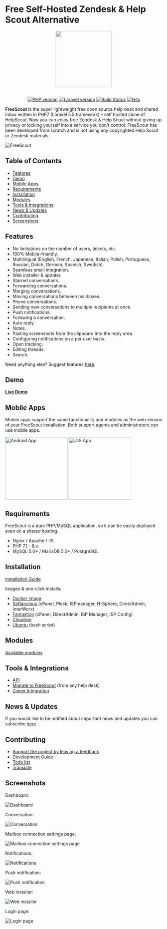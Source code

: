 # Free Self-Hosted Zendesk & Help Scout Alternative

<div align="center">

<img src="https://raw.githubusercontent.com/freescout-helpdesk/freescout/master/public/img/logo-300.png" width="180" height="180" />
<br/><br/>

[![PHP version](https://freescout-helpdesk.github.io/img/badges/PHP-7.0%2B-blue.svg)](https://github.com/freescout-helpdesk/freescout#requirements) [![Laravel version](https://freescout-helpdesk.github.io/img/badges/Laravel-5.5-blue.svg)](https://github.com/freescout-helpdesk/freescout#requirements) 
[![Build Status](https://freescout-helpdesk.github.io/img/badges/travis.svg)](https://freescout-helpdesk.github.io/img/badges/travis.svg) [![Hits](https://hits.seeyoufarm.com/api/count/incr/badge.svg?url=https%3A%2F%2Fgithub.com%2Ffreescout-helpdesk%2Ffreescout&count_bg=%2379C83D&title_bg=%23555555&icon=&icon_color=%23E7E7E7&title=hits&edge_flat=false)](https://hits.seeyoufarm.com)

</div>

**FreeScout** is the super lightweight free open source help desk and shared inbox written in PHP7 (Laravel 5.5 framework) – self hosted clone of HelpScout. Now you can enjoy free Zendesk & Help Scout without giving up privacy or locking yourself into a service you don't control. FreeScout has been developed from scratch and is not using any copyrighted Help Scout or Zendesk materials.

![FreeScout](https://freescout-helpdesk.github.io/img/screenshots/screenshot.png)

## Table of Contents
   * [Features](#features)
   * [Demo](#demo)
   * [Mobile Apps](#mobile-apps)
   * [Requirements](#requirements)
   * [Installation](#installation)
   * [Modules](#modules)
   * [Tools & Integrations](#tools--integrations)
   * [News & Updates](#news--updates)
   * [Contributing](#contributing)
   * [Screenshots](#screenshots)

## Features

  * No limitations on the number of users, tickets, etc.
  * 100% Mobile-friendly.
  * Multilingual (English, French, Japanese, Italian, Polish, Portuguese, Russian, Dutch, German, Spanish, Swedish).
  * Seamless email integration.
  * Web installer & updater.
  * Starred conversations.
  * Forwarding conversations.
  * Merging conversations.
  * Moving conversations between mailboxes.
  * Phone conversations.
  * Sending new conversations to multiple recipients at once.
  * Push notifications.
  * Following a conversation.
  * Auto reply.
  * Notes.
  * Pasting screenshots from the clipboard into the reply area.
  * Configuring notifications on a per user basis.
  * Open tracking.
  * Editing threads.
  * Search.

Need anything else? Suggest features [here](https://freescout.net/request-feature/).

## Demo

**[Live Demo](https://demo.freescout.net)**

## Mobile Apps

Mobile apps support the same functionality and modules as the web version of your FreeScout installation. Both support agents and administrators can use mobile apps.

<a href="https://freescout.net/android-app/" target="_blank" rel="nofollow"><img alt="Android App" src="https://freescout-helpdesk.github.io/img/apps/android.png" width="200px" /></a> <a href="https://freescout.net/ios-app/" target="_blank" rel="nofollow"><img alt="iOS App" src="https://freescout-helpdesk.github.io/img/apps/ios.png?v=1" width="200px" /></a>

## Requirements

FreeScout is a pure PHP/MySQL application, so it can be easily deployed even on a shared hosting.

  * Nginx / Apache / IIS
  * PHP 7.1 - 8.x
  * MySQL 5.0+ / MariaDB 5.0+ / PostgreSQL

## Installation

[Installation Guide](https://github.com/freescout-helpdesk/freescout/wiki/Installation-Guide)

Images & one-click installs:

* [Docker Image](http://freescout.net/docker/)
* [Softaculous](http://www.softaculous.com/apps/customersupport/FreeScout) (cPanel, Plesk, ISPmanager, H-Sphere, DirectAdmin, InterWorx)
* [Fantastico](http://ff3.netenberg.com/visitors/scripts/freescout/view) (cPanel, DirectAdmin, ISP Manager, ISP Config)
* [Cloudron](https://cloudron.io/store/net.freescout.cloudronapp.html)
* [Ubuntu](https://github.com/freescout-helpdesk/freescout/wiki/Installation-Guide#interactive-installation-bash-script-ubuntu) (bash script)

## Modules

[Available modules](https://freescout.net/modules/)

## Tools & Integrations
  
  * [API](https://api-docs.freescout.net/)
  * [Migrate to FreeScout](http://freescout.net/migrate/) (from any help desk)
  * [Zapier Integration](https://freescout.net/zapier/)

## News & Updates

If you would like to be notified about important news and updates you can subscribe [here](https://freescout.net/subscribe/)

## Contributing

* [Support the project by leaving a feedback](https://github.com/freescout-helpdesk/freescout/issues/288)
* [Development Guide](https://github.com/freescout-helpdesk/freescout/wiki/Development-Guide)
* [Todo list](https://github.com/freescout-helpdesk/freescout/labels/help%20wanted)
* [Translate](https://github.com/freescout-helpdesk/freescout/wiki/Translate)

## Screenshots

Dashboard:

![Dashboard](https://freescout-helpdesk.github.io/img/screenshots/dashboard.png)

Conversation:

![Conversation](https://freescout-helpdesk.github.io/img/screenshots/conversation.png)


Mailbox connection settings page:

![Mailbox connection settings page](https://freescout-helpdesk.github.io/img/screenshots/mailbox-connection.png)

Notifications:

![Notifications](https://freescout-helpdesk.github.io/img/screenshots/notifications.png)

Push notification:

![Push notification](https://freescout-helpdesk.github.io/img/screenshots/push.png)

Web installer:

![Web installer](https://freescout-helpdesk.github.io/img/screenshots/installer.png)

Login page:

![Login page](https://freescout-helpdesk.github.io/img/screenshots/freescout-login.png)